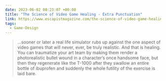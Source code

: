 ```yaml
---
date: 2023-06-02 00:23:07 +00:00
title: "The Science of Video Game Healing - Extra Punctuation"
link: https://www.escapistmagazine.com/the-science-of-video-game-healing-extra-punctuation/
tags:
  - Game-Design
---
```


> ...sooner or later a real life simulator rubs up against the one aspect of video games that will never, ever, be truly realistic. And that is healing. You can traumatize your art team by making them render a photorealistic bullet wound in a character’s once handsome face, but then they regenerate like the T-1000 after they swallow an entire bottle of ibuprofen and suddenly the whole futility of the exercise is laid bare.
